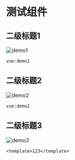 # 测试组件

## 二级标题1
![demo1](https://www.zhaodaoshi.com/imgs/ans1_img.svg)

```vue:demo1```

## 二级标题2
![demo2](https://www.zhaodaoshi.com/imgs/ans1_img.svg)

```vue:demo2```

## 二级标题3
![demo3](https://www.zhaodaoshi.com/imgs/ans1_img.svg)

```vue
<template>123</template>
```





